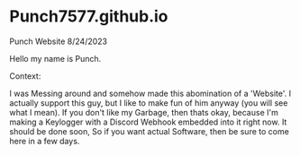 # Punch7577.github.io

Punch Website 8/24/2023

Hello my name is Punch.

Context:

I was Messing around and somehow made this abomination of a 'Website'.
I actually support this guy, but I like to make fun of him anyway (you will see what I mean).
If you don't like my Garbage, then thats okay, because I'm making a Keylogger with a Discord Webhook embedded into it right now.
It should be done soon, So if you want actual Software, then be sure to come here in a few days.
